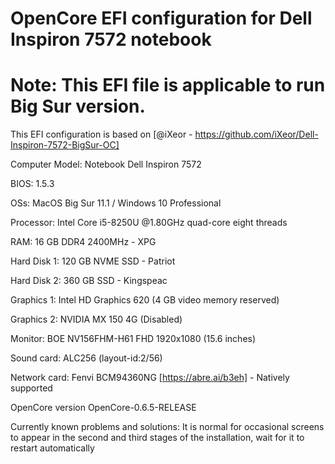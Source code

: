 
# OpenCore EFI configuration for Dell Inspiron 7572 notebook
# Note: This EFI file is applicable to run Big Sur version.
This EFI configuration is based on [@iXeor - https://github.com/iXeor/Dell-Inspiron-7572-BigSur-OC]

Computer Model: Notebook Dell Inspiron 7572

BIOS: 1.5.3

OSs: MacOS Big Sur 11.1 / Windows 10 Professional

Processor: Intel Core i5-8250U @1.80GHz quad-core eight threads

RAM: 16 GB DDR4 2400MHz - XPG

Hard Disk 1:	120 GB NVME SSD - Patriot

Hard Disk 2:	360 GB SSD - Kingspeac

Graphics 1:	Intel HD Graphics 620 (4 GB video memory reserved)

Graphics 2:	NVIDIA MX 150 4G (Disabled)

Monitor:	BOE NV156FHM-H61 FHD 1920x1080 (15.6 inches)

Sound card:	ALC256 (layout-id:2/56)

Network card:	Fenvi BCM94360NG [https://abre.ai/b3eh] - Natively supported

OpenCore version	OpenCore-0.6.5-RELEASE

Currently known problems and solutions:
It is normal for occasional screens to appear in the second and third stages of the installation, wait for it to restart automatically
